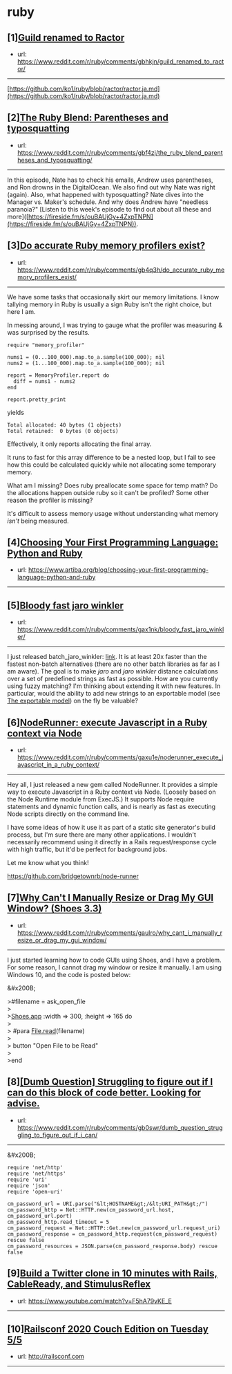 # ruby
## [1][Guild renamed to Ractor](https://www.reddit.com/r/ruby/comments/gbhkjn/guild_renamed_to_ractor/)
- url: https://www.reddit.com/r/ruby/comments/gbhkjn/guild_renamed_to_ractor/
---
[https://github.com/ko1/ruby/blob/ractor/ractor.ja.md](https://github.com/ko1/ruby/blob/ractor/ractor.ja.md)
## [2][The Ruby Blend: Parentheses and typosquatting](https://www.reddit.com/r/ruby/comments/gbf4zj/the_ruby_blend_parentheses_and_typosquatting/)
- url: https://www.reddit.com/r/ruby/comments/gbf4zj/the_ruby_blend_parentheses_and_typosquatting/
---
In this episode, Nate has to check his emails, Andrew uses parentheses, and Ron drowns in the DigitalOcean. We also find out why Nate was right (again). Also, what happened with typosquatting? Nate dives into the Manager vs. Maker's schedule. And why does Andrew have "needless paranoia?" \[Listen to this week's episode to find out about all these and more\]([https://fireside.fm/s/ouBAUjGy+4ZxpTNPN](https://fireside.fm/s/ouBAUjGy+4ZxpTNPN)).
## [3][Do accurate Ruby memory profilers exist?](https://www.reddit.com/r/ruby/comments/gb4q3h/do_accurate_ruby_memory_profilers_exist/)
- url: https://www.reddit.com/r/ruby/comments/gb4q3h/do_accurate_ruby_memory_profilers_exist/
---
We have some tasks that occasionally skirt our memory limitations. I know tallying memory in Ruby is usually a sign Ruby isn't the right choice, but here I am.

In messing around, I was trying to gauge what the profiler was measuring &amp; was surprised by the results.

```
require "memory_profiler"

nums1 = (0...100_000).map.to_a.sample(100_000); nil
nums2 = (1...100_000).map.to_a.sample(100_000); nil

report = MemoryProfiler.report do
  diff = nums1 - nums2
end

report.pretty_print

```

yields

```
Total allocated: 40 bytes (1 objects)
Total retained:  0 bytes (0 objects)
```

Effectively, it only reports allocating the final array.

It runs to fast for this array difference to be a nested loop, but I fail to see how this could be calculated quickly while not allocating some temporary memory.

What am I missing? Does ruby preallocate some space for temp math? Do the allocations happen outside ruby so it can't be profiled? Some other reason the profiler is missing?

It's difficult to assess memory usage without understanding what memory *isn't* being measured.
## [4][Choosing Your First Programming Language: Python and Ruby](https://www.reddit.com/r/ruby/comments/gbgqwj/choosing_your_first_programming_language_python/)
- url: https://www.artiba.org/blog/choosing-your-first-programming-language-python-and-ruby
---

## [5][Bloody fast jaro winkler](https://www.reddit.com/r/ruby/comments/gax1nk/bloody_fast_jaro_winkler/)
- url: https://www.reddit.com/r/ruby/comments/gax1nk/bloody_fast_jaro_winkler/
---
I just released batch\_jaro\_winkler: [link](https://github.com/dbousque/batch_jaro_winkler). It is at least 20x faster than the fastest non-batch alternatives (there are no other batch libraries as far as I am aware). The goal is to make *jaro* and *jaro winkler* distance calculations over a set of predefined strings as fast as possible. How are you currently using fuzzy matching? I'm thinking about extending it with new features. In particular, would the ability to add new strings to an exportable model (see [The exportable model](https://github.com/dbousque/batch_jaro_winkler#the-exportable-model)) on the fly be valuable?
## [6][NodeRunner: execute Javascript in a Ruby context via Node](https://www.reddit.com/r/ruby/comments/gaxu1e/noderunner_execute_javascript_in_a_ruby_context/)
- url: https://www.reddit.com/r/ruby/comments/gaxu1e/noderunner_execute_javascript_in_a_ruby_context/
---
Hey all, I just released a new gem called NodeRunner. It provides a simple way to execute Javascript in a Ruby context via Node. (Loosely based on the Node Runtime module from ExecJS.) It supports Node require statements and dynamic function calls, and is nearly as fast as executing Node scripts directly on the command line.

I have some ideas of how it use it as part of a static site generator's build process, but I'm sure there are many other applications. I wouldn't necessarily recommend using it directly in a Rails request/response cycle with high traffic, but it'd be perfect for background jobs.

Let me know what you think!

https://github.com/bridgetownrb/node-runner
## [7][Why Can't I Manually Resize or Drag My GUI Window? (Shoes 3.3)](https://www.reddit.com/r/ruby/comments/gaulro/why_cant_i_manually_resize_or_drag_my_gui_window/)
- url: https://www.reddit.com/r/ruby/comments/gaulro/why_cant_i_manually_resize_or_drag_my_gui_window/
---
I just started learning how to code GUIs using Shoes, and I have a problem.  For some reason, I cannot drag my window or resize it manually.  I am using Windows 10, and the code is posted below:

&amp;#x200B;

&gt;\#filename = ask\_open\_file  
&gt;  
&gt;[Shoes.app](https://Shoes.app) :width =&gt; 300, :height =&gt; 165 do  
&gt;  
&gt;	\#para [File.read](https://File.read)(filename)  
&gt;  
&gt;	button "Open File to be Read"  
&gt;  
&gt;end
## [8][[Dumb Question] Struggling to figure out if I can do this block of code better. Looking for advise.](https://www.reddit.com/r/ruby/comments/gb0swr/dumb_question_struggling_to_figure_out_if_i_can/)
- url: https://www.reddit.com/r/ruby/comments/gb0swr/dumb_question_struggling_to_figure_out_if_i_can/
---
&amp;#x200B;

    require 'net/http'
    require 'net/https'
    require 'uri'
    require 'json'
    require 'open-uri'
    
    cm_password_url = URI.parse("&lt;HOSTNAME&gt;/&lt;URI_PATH&gt;/")  
    cm_password_http = Net::HTTP.new(cm_password_url.host, cm_password_url.port)  
    cm_password_http.read_timeout = 5  
    cm_password_request = Net::HTTP::Get.new(cm_password_url.request_uri)
    cm_password_response = cm_password_http.request(cm_password_request) rescue false
    cm_password_resources = JSON.parse(cm_password_response.body) rescue false
## [9][Build a Twitter clone in 10 minutes with Rails, CableReady, and StimulusReflex](https://www.reddit.com/r/ruby/comments/gaaefh/build_a_twitter_clone_in_10_minutes_with_rails/)
- url: https://www.youtube.com/watch?v=F5hA79vKE_E
---

## [10][Railsconf 2020 Couch Edition on Tuesday 5/5](https://www.reddit.com/r/ruby/comments/gajxmi/railsconf_2020_couch_edition_on_tuesday_55/)
- url: http://railsconf.com
---

